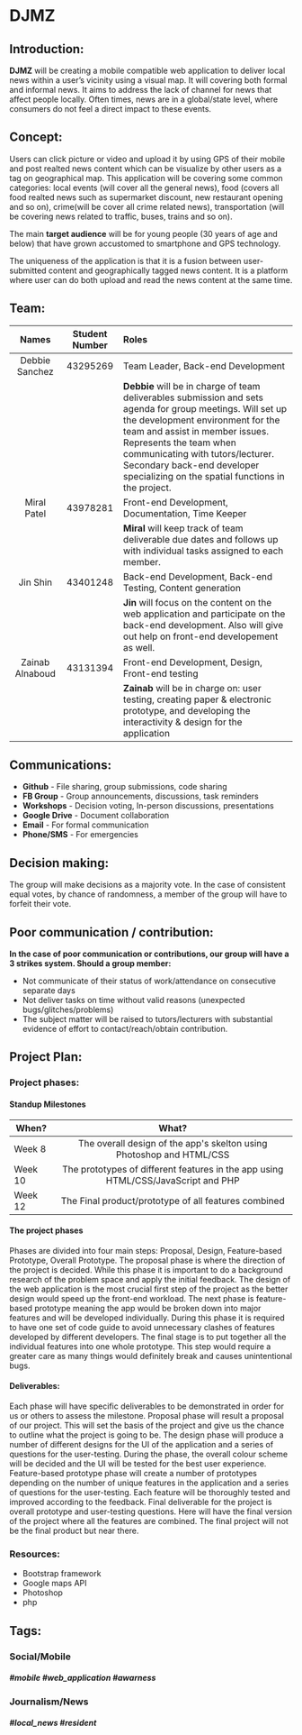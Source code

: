 # DJMZ

## Introduction:
**DJMZ** will be creating a mobile compatible web application to deliver local news within a user’s vicinity using a visual map. It will covering both formal and informal news. It aims to address the lack of channel for news that affect people locally. Often times, news are in a global/state level, where consumers do not feel a direct impact to these events. 

## Concept:
 Users can click picture or video and upload it by using GPS of their mobile and post realted news content which can be visualize by other users as a tag on geographical map. This application will be covering some common categories: local events (will cover all the general news), food (covers all food realted news such as supermarket discount, new restaurant opening and so on), crime(will be cover all crime related news), transportation (will be covering news related to traffic, buses, trains and so on).
 
 The main **target audience** will be for young people (30 years of age and below) that have grown accustomed to smartphone and GPS technology.
 
 The uniqueness of the application is that it is a fusion between user-submitted content and geographically tagged news content. It is a platform where user can do both upload and read the news content at the same time.

## Team:
| Names             | Student Number |        Roles                                               |
| :---------------: |:--------------:| :---------------------------------------------------------|
| Debbie Sanchez    | 43295269       | Team Leader, Back-end Development                          |
|                   |                | **Debbie** will be in charge of team deliverables submission and sets agenda for group meetings. Will set up the development environment for the team and assist in member issues. Represents the team when communicating with tutors/lecturer. Secondary back-end developer specializing on the spatial functions in the project.|
| Miral Patel       | 43978281       | Front-end Development, Documentation, Time Keeper          |
|                   |                | **Miral** will keep track of team deliverable due dates and follows up with individual tasks assigned to each member.|
| Jin Shin          | 43401248       | Back-end Development, Back-end Testing, Content generation |
|                   |                |**Jin** will focus on the content on the web application and participate on the back-end development. Also will give out help on front-end developement as well.|
| Zainab Alnaboud   | 43131394       | Front-end Development, Design, Front-end testing           |
|                   |                | **Zainab** will be in charge on: user testing, creating paper & electronic prototype, and developing the interactivity & design for the application |

## Communications:
- **Github** -  File sharing, group submissions, code sharing
- **FB Group** - Group announcements, discussions, task reminders
- **Workshops** - Decision voting, In-person discussions, presentations
- **Google Drive** - Document collaboration
- **Email** - For formal communication
- **Phone/SMS** - For emergencies

## Decision making:
The group will make decisions as a majority vote. In the case of consistent equal votes, by chance of randomness, a member of the group will have to forfeit their vote.

## Poor communication / contribution:
**In the case of poor communication or contributions, our group will have a 3 strikes system. Should a group member:**
- Not communicate of their status of work/attendance on consecutive separate days
- Not deliver tasks on time without valid reasons (unexpected bugs/glitches/problems)
- The subject matter will be raised to tutors/lecturers with substantial evidence of effort to contact/reach/obtain contribution.

## Project Plan:

### Project phases: 

#### Standup Milestones

| When?        | What?          |
| ------------- |:-------------:|
| Week 8      | The overall design of the app's skelton using Photoshop and HTML/CSS  |
| Week 10     | The prototypes of different features in the app using HTML/CSS/JavaScript and PHP    |
| Week 12 |  The Final product/prototype of all features combined     |

#### The project phases 
Phases are divided into four main steps: Proposal, Design, Feature-based Prototype, Overall Prototype. The proposal phase is where the direction of the project is decided. While this phase it is important to do a background research of the problem space and apply the initial feedback. The design of the web application is the most crucial first step of the project as the better design would speed up the front-end workload. The next phase is feature-based prototype meaning the app would be broken down into major features and will be developed individually. During this phase it is required to have one set of code guide to avoid unnecessary clashes of features developed by different developers. The final stage is to put together all the individual features into one whole prototype. This step would require a greater care as many things would definitely break and causes unintentional bugs. 

#### Deliverables:
Each phase will have specific deliverables to be demonstrated in order for us or others to assess the milestone. Proposal phase will result a proposal of our project. This will set the basis of the project and give us the chance to outline what the project is going to be. The design phase will produce a number of different designs for the UI of the application and a series of questions for the user-testing. During the phase, the overall colour scheme will be decided and the UI will be tested for the best user experience. Feature-based prototype phase will create a number of prototypes depending on the number of unique features in the application and a series of questions for the user-testing. Each feature will be thoroughly tested and improved according to the feedback. Final deliverable for the project is overall prototype and user-testing questions. Here will have the final version of the project where all the features are combined. The final project will not be the final product but near there. 

### Resources:
- Bootstrap framework
- Google maps API
- Photoshop
- php

## Tags:
### Social/Mobile
##### #mobile #web_application #awarness

### Journalism/News
##### #local_news #resident
